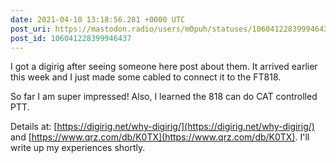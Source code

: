 ```yaml
---
date: 2021-04-10 13:18:56.281 +0000 UTC
post_uri: https://mastodon.radio/users/m0puh/statuses/106041228399946437
post_id: 106041228399946437
---
```

I got a digirig after seeing someone here post about them. It arrived earlier this week and I just made some cabled to connect it to the FT818.

So far I am super impressed! Also, I learned the 818 can do CAT controlled PTT.

Details at: [https://digirig.net/why-digirig/](https://digirig.net/why-digirig/) and [https://www.qrz.com/db/K0TX](https://www.qrz.com/db/K0TX). I'll write up my experiences shortly.


